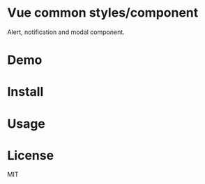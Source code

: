 # Vue common styles/component
Alert, notification and modal component.

# Demo

# Install

# Usage

# License

MIT
